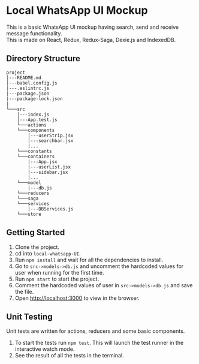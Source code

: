# Local WhatsApp UI Mockup 
This is a basic WhatsApp UI mockup having search, send and receive message functionality.<br>
This is made on React, Redux, Redux-Saga, Dexie.js and IndexedDB.


## Directory Structure
```
project
│---README.md
│---babel.config.js
|---.eslintrc.js
|---package.json
|---package-lock.json
|
└───src
	│---index.js
	│---App.test.js
	└───actions
	└───components
		│---userStrip.jsx
		│---searchbar.jsx
		|...
	└───constants
	└───containers
		|---App.jsx
		|---userList.jsx
		|---sidebar.jsx
		|...
	└───model
		|---db.js
	└───reducers
	└───saga
	└───services
		|---DBServices.js
	└───store
```

## Getting Started

1. Clone the project.
2. cd into `local-whatsapp-UI`.
3. Run `npm install` and wait for all the dependencies to install.
4. Go to `src->models->db.js` and uncomment the hardcoded values for user when running for the first time.
5. Run `npm start` to start the project.
6. Comment the hardcoded values of user in `src->models->db.js` and save the file.
7. Open [http://localhost:3000](http://localhost:3000) to view in the browser.


## Unit Testing

Unit tests are written for actions, reducers and some basic components.

1. To start the tests run `npm test`. This will launch the test runner in the interactive watch mode.
2. See the result of all the tests in the terminal.


